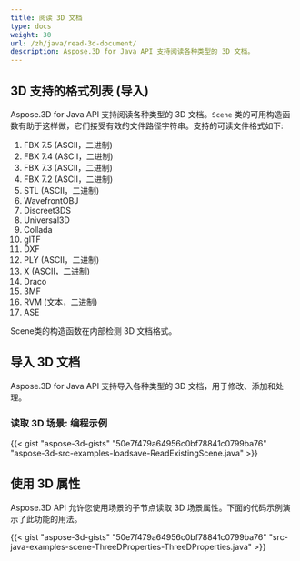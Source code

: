 ```yaml
---
title: 阅读 3D 文档
type: docs
weight: 30
url: /zh/java/read-3d-document/
description: Aspose.3D for Java API 支持阅读各种类型的 3D 文档。
---
```

##  **3D 支持的格式列表 (导入)**
Aspose.3D for Java API 支持阅读各种类型的 3D 文档。`Scene` 类的可用构造函数有助于这样做，它们接受有效的文件路径字符串。支持的可读文件格式如下:

1. FBX 7.5 (ASCII，二进制)
1. FBX 7.4 (ASCII，二进制)
1. FBX 7.3 (ASCII，二进制)
1. FBX 7.2 (ASCII，二进制)
1. STL (ASCII，二进制)
1. WavefrontOBJ
1. Discreet3DS
1. Universal3D
1. Collada
1. glTF
1. DXF
1. PLY (ASCII，二进制)
1. X (ASCII，二进制)
1. Draco
1. 3MF
1. RVM (文本，二进制)
1. ASE

Scene类的构造函数在内部检测 3D 文档格式。
##  **导入 3D 文档**
Aspose.3D for Java API 支持导入各种类型的 3D 文档，用于修改、添加和处理。
###  **读取 3D 场景: 编程示例**
{{< gist "aspose-3d-gists" "50e7f479a64956c0bf78841c0799ba76" "aspose-3d-src-examples-loadsave-ReadExistingScene.java" >}}
##  **使用 3D 属性**
Aspose.3D API 允许您使用场景的子节点读取 3D 场景属性。下面的代码示例演示了此功能的用法。

{{< gist "aspose-3d-gists" "50e7f479a64956c0bf78841c0799ba76" "src-java-examples-scene-ThreeDProperties-ThreeDProperties.java" >}}


